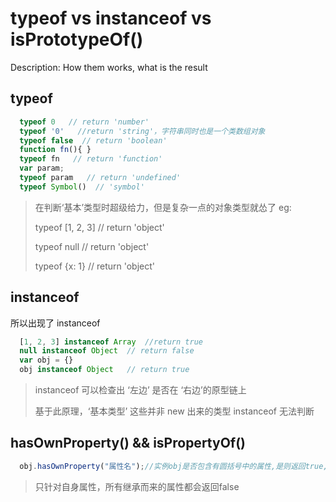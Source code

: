 # typeof vs instanceof vs isPrototypeOf()

Description: How them works, what is the result

## typeof

```JavaScript
  typeof 0   // return 'number'
  typeof '0'   //return 'string'，字符串同时也是一个类数组对象
  typeof false  // return 'boolean'
  function fn(){ }
  typeof fn   // return 'function'
  var param;
  typeof param   // return 'undefined'
  typeof Symbol()  // 'symbol'
```

> 在判断‘基本’类型时超级给力，但是复杂一点的对象类型就怂了
> eg:
>
> typeof [1, 2, 3] // return 'object'
>
> typeof null // return 'object'
>
> typeof {x: 1} // return 'object'

## instanceof

所以出现了 instanceof

```JavaScript
  [1, 2, 3] instanceof Array  //return true
  null instanceof Object  // return false
  var obj = {}
  obj instanceof Object   // return true
```

> instanceof 可以检查出 ‘左边’ 是否在 ‘右边’的原型链上
>
> 基于此原理，‘基本类型’ 这些并非 new 出来的类型 instanceof 无法判断

## hasOwnProperty() && isPropertyOf()

```JavaScript
  obj.hasOwnProperty("属性名");//实例obj是否包含有圆括号中的属性,是则返回true,否则是false
```
>只针对自身属性，所有继承而来的属性都会返回false

